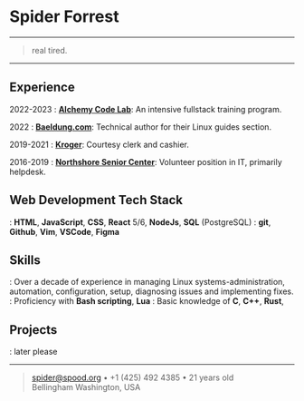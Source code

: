 # Spider Forrest

----

> real tired.

----

## Experience

2022-2023
:   **[Alchemy Code Lab]**: An intensive fullstack training program.

2022
:   **[Baeldung.com]**: Technical author for their Linux guides section.

2019-2021
:   **[Kroger]**: Courtesy clerk and cashier.

2016-2019
:   **[Northshore Senior Center]**: Volunteer position in IT, primarily helpdesk.

<!-- links -->
[Alchemy Code Lab]: (https://www.alchemycodelab.com)
<!-- [Alchemy Code Lab]: (https://www.youtube.com/watch?v=dQw4w9WgXcQ) -->
[Baeldung.com]: (https://www.baeldung.com/linux)
[Kroger]: (https://www.kroger.com/)
[Northshore Senior Center]: (https://www.northshoreseniorcenter.org/)

## Web Development Tech Stack

:   **HTML**, **JavaScript**, **CSS**, **React** 5/6, **NodeJs**, **SQL** (PostgreSQL)
:   **git**, **Github**, **Vim**, **VSCode**, **Figma**

## Skills
 
:   Over a decade of experience in managing Linux systems-administration, automation, configuration,
setup, diagnosing issues and implementing fixes.
:   Proficiency with **Bash scripting**, **Lua**
:   Basic knowledge of **C**, **C++**, **Rust**, 

## Projects
:   later please

----

> <spider@spood.org> • +1 (425) 492 4385 • 21 years old\
> Bellingham Washington, USA
